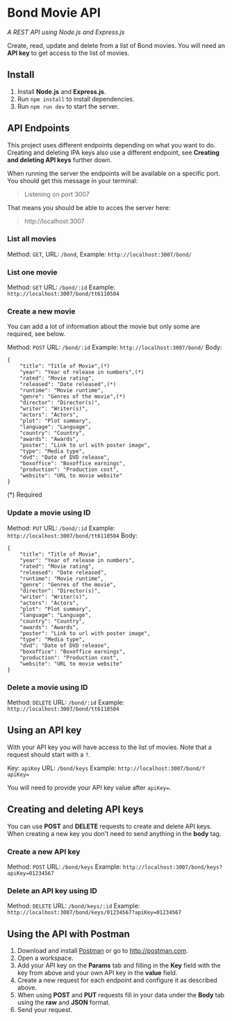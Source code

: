 # Bond Movie API
*A REST API using Node.js and Express.js*

Create, read, update and delete from a list of Bond movies. You will need an **API key** to get access to the list of movies.

## Install

1. Install **Node.js** and **Express.js**.
2. Run `npm install` to install dependencies.
3. Run `npm run dev` to start the server.

## API Endpoints

This project uses different endpoints depending on what you want to do. Creating and deleting IPA keys also use a different endpoint, see **Creating and deleting API keys** further down.

When running the server the endpoints will be available on a specific port. You should get this message in your terminal:

> Listening on port 3007

That means you should be able to acces the server here:

> http://localhost:3007

### List all movies

Method: `GET`,
URL: `/bond`,
Example: `http://localhost:3007/bond/`

### List one movie

Method: `GET`
URL: `/bond/:id`
Example: `http://localhost:3007/bond/tt6110504`

### Create a new movie

You can add a lot of information about the movie but only some are required, see below.

Method: `POST`
URL: `/bond/:id`
Example: `http://localhost:3007/bond/`
Body: 
```
{
	"title": "Title of Movie",(*)
	"year": "Year of release in numbers",(*)
	"rated": "Movie rating",
	"released": "Date released",(*)
	"runtime": "Movie runtime",
	"genre": "Genres of the movie",(*)
	"director": "Director(s)",
	"writer": "Writer(s)",
	"actors": "Actors",
	"plot": "Plot summary",
	"language": "Language",
	"country": "Country",
	"awards": "Awards",
	"poster": "Link to url with poster image",
	"type": "Media type",
	"dvd": "Date of DVD release",
	"boxoffice": "Boxoffice earnings",
	"production": "Production cost",
	"website": "URL to movie website"
}
```
(*) Required

### Update a movie  using ID

Method: `PUT`
URL: `/bond/:id`
Example: `http://localhost:3007/bond/tt6110504`
Body: 
```
{
	"title": "Title of Movie",
	"year": "Year of release in numbers",
	"rated": "Movie rating",
	"released": "Date released",
	"runtime": "Movie runtime",
	"genre": "Genres of the movie",
	"director": "Director(s)",
	"writer": "Writer(s)",
	"actors": "Actors",
	"plot": "Plot summary",
	"language": "Language",
	"country": "Country",
	"awards": "Awards",
	"poster": "Link to url with poster image",
	"type": "Media type",
	"dvd": "Date of DVD release",
	"boxoffice": "Boxoffice earnings",
	"production": "Production cost",
	"website": "URL to movie website"
}
```

### Delete a movie using ID

Method: `DELETE`
URL: `/bond/:id`
Example: `http://localhost:3007/bond/tt6110504`

## Using an API key

With your API key you will have access to the list of movies. Note that a request should start with a `?`.

Key: `apiKey`
URL: `/bond/keys`
Example: `http://localhost:3007/bond/?apiKey=`

You will need to provide your API key value after `apiKey=`.

## Creating and deleting API keys

You can use **POST** and **DELETE** requests to create and delete API keys. When creating a new key you don't need to send anything in the **body** tag.

### Create a new API key

Method: `POST`
URL: `/bond/keys`
Example: `http://localhost:3007/bond/keys?apiKey=01234567`

### Delete an API key using ID

Method: `DELETE`
URL: `/bond/keys/:id`
Example: `http://localhost:3007/bond/keys/01234567?apiKey=01234567`

## Using the API with Postman

1. Download and install [Postman](http://postman.com/downloads/) or go to http://postman.com.
2. Open a workspace.
3. Add your API key on the **Params** tab and filling in the **Key** field with the key from above and your own API key in the **value** field.
4. Create a new request for each endpoint and configure it as described above.
5. When using **POST** and **PUT** requests fill in your data under the **Body** tab using the **raw** and **JSON** format.
6. Send your request.
